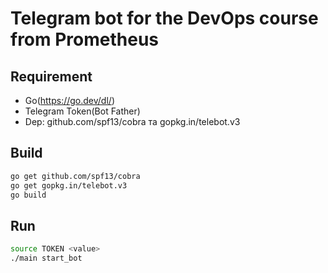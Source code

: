 # Telegram bot for the DevOps course from Prometheus



## Requirement
 - Go(https://go.dev/dl/)
 - Telegram Token(Bot Father)
 - Dep: github.com/spf13/cobra та gopkg.in/telebot.v3


 ## Build
 ```bash
 go get github.com/spf13/cobra 
 go get gopkg.in/telebot.v3
 go build
 ```

 ## Run
 ```bash
 source TOKEN <value>
 ./main start_bot
 ```